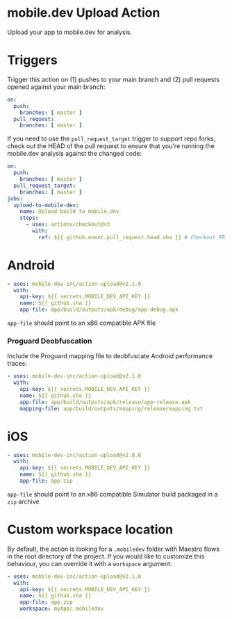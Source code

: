 # mobile.dev Upload Action

Upload your app to mobile.dev for analysis.

# Triggers

Trigger this action on (1) pushes to your main branch and (2) pull requests opened against your main branch:


```yaml
on:
  push:
    branches: [ master ]
  pull_request:
    branches: [ master ]
```

If you need to use the `pull_request_target` trigger to support repo forks, check out the HEAD of the pull request to ensure that you're running the mobile.dev analysis against the changed code:

```yaml
on:
  push:
    branches: [ master ]
  pull_request_target:
    branches: [ master ]
jobs:
  upload-to-mobile-dev:
    name: Upload build to mobile.dev
    steps:
      - uses: actions/checkout@v3
        with:
          ref: ${{ github.event.pull_request.head.sha }} # Checkout PR HEAD
```

# Android

```yaml
- uses: mobile-dev-inc/action-upload@v2.1.0
  with:
    api-key: ${{ secrets.MOBILE_DEV_API_KEY }}
    name: ${{ github.sha }}
    app-file: app/build/outputs/apk/debug/app-debug.apk
```

`app-file` should point to an x86 compatible APK file

### Proguard Deobfuscation

Include the Proguard mapping file to deobfuscate Android performance traces:

```yaml
- uses: mobile-dev-inc/action-upload@v2.1.0
  with:
    api-key: ${{ secrets.MOBILE_DEV_API_KEY }}
    name: ${{ github.sha }}
    app-file: app/build/outputs/apk/release/app-release.apk
    mapping-file: app/build/outputs/mapping/release/mapping.txt
```

# iOS

```yaml
- uses: mobile-dev-inc/action-upload@v2.0.0
  with:
    api-key: ${{ secrets.MOBILE_DEV_API_KEY }}
    name: ${{ github.sha }}
    app-file: app.zip
```

`app-file` should point to an x86 compatible Simulator build packaged in a `zip` archive

# Custom workspace location

By default, the action is looking for a `.mobiledev` folder with Maestro flows in the root directory of the project. If you would like to customize this behaviour, you can override it with a `workspace` argument:

```yaml
- uses: mobile-dev-inc/action-upload@v2.1.0
  with:
    api-key: ${{ secrets.MOBILE_DEV_API_KEY }}
    name: ${{ github.sha }}
    app-file: app.zip
    workspace: myApp/.mobiledev
```
